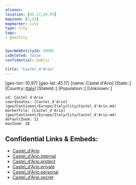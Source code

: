```yaml
---
aliases: 
location: [45.17,10.97]
mapzoom: [7,12] 
mapmarker: city 
type: City
tags:
- geo/City


SpocWebEntityId: 29505
isDeleted: false
confidential: public

title: "Castel_d'Ario"
---
```

[geo-lon::10.97]
[geo-lat::45.17]
[name::Castel d'Ario]
[State::]
[Country::[Italy](geo/Continent/Europe/Italy.md)]
[StateId::]
[Population::]
[Unknown::]


```leaflet
id: Castel d'Ario
coordinates: [Castel_d'Ario](geo/Continent/Europe/Italy/City/Castel_d'Ario.md)
markerFile: [Castel_d'Ario](geo/Continent/Europe/Italy/City/Castel_d'Ario.md)
defaultZoom: 11 
maxZoom: 18
```


## Confidential Links & Embeds: 
- [Castel_d'Ario](../../../../../../_public/geo/Continent/Europe/Italy/City/Castel_d'Ario.md) 
- [Castel_d'Ario.internal](../../../../../../_internal/geo/Continent/Europe/Italy/City/Castel_d'Ario.internal.md) 
- [Castel_d'Ario.protect](../../../../../../_protect/geo/Continent/Europe/Italy/City/Castel_d'Ario.protect.md) 
- [Castel_d'Ario.private](../../../../../../_private/geo/Continent/Europe/Italy/City/Castel_d'Ario.private.md) 
- [Castel_d'Ario.personal](../../../../../../_personal/geo/Continent/Europe/Italy/City/Castel_d'Ario.personal.md) 
- [Castel_d'Ario.secret](../../../../../../_secret/geo/Continent/Europe/Italy/City/Castel_d'Ario.secret.md) 
